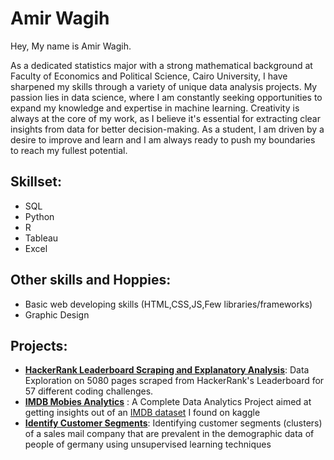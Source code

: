 # Amir Wagih
Hey, My name is Amir Wagih.

As a dedicated statistics major with a strong mathematical background at Faculty of Economics and Political Science, Cairo University, I have sharpened my skills through a variety of unique data analysis projects. My passion lies in data science, where I am constantly seeking opportunities to expand my knowledge and expertise in machine learning. Creativity is always at the core of my work, as I believe it's essential for extracting clear insights from data for better decision-making. As a student, I am driven by a desire to improve and learn and I am always ready to push my boundaries to reach my fullest potential.

## Skillset: 
- SQL
- Python 
- R
- Tableau
- Excel
## Other skills and Hoppies:
- Basic web developing skills (HTML,CSS,JS,Few libraries/frameworks)
- Graphic Design

## Projects:
  - [**HackerRank Leaderboard Scraping and Explanatory Analysis**](https://github.com/AmirWagih1/hackerrank-leaderboard-scraping-and-eda): Data Exploration on 5080 pages  scraped from HackerRank's Leaderboard for 57 different coding challenges.
  - [**IMDB Mobies Analytics**](https://github.com/AmirWagih1/imdb-movie-dataset-analytics) : A Complete Data Analytics Project aimed at getting insights out of an  [IMDB dataset](https://www.kaggle.com/datasets/ngochieunguyen/imdb-extensive) I found on kaggle
  - [**Identify Customer Segments**](https://github.com/AmirWagih1/identify_customer_segments): Identifying customer segments (clusters) of a sales mail company that are prevalent in the demographic data of people of germany using unsupervised learning techniques
